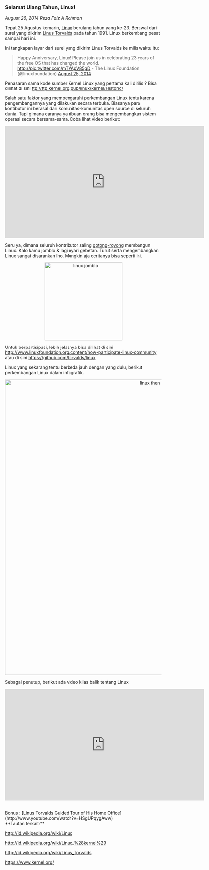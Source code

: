 ### **Selamat Ulang Tahun, Linux!**
_August 26, 2014 Reza Faiz A Rahman_

Tepat 25 Agustus kemarin, [Linux](http://en.wikipedia.org/wiki/Linux) berulang tahun yang ke-23. Berawal dari surel yang dikirim [Linus Torvalds](http://en.wikipedia.org/wiki/Linus_Torvalds) pada tahun 1991. Linux berkembang pesat sampai hari ini.

Ini tangkapan layar dari surel yang dikirim Linus Torvalds ke milis waktu itu:

> Happy Anniversary, Linux! Please join us in celebrating 23 years of the free OS that has changed the world. <http://pic.twitter.com/mTVApV85gD> - The Linux Foundation (@linuxfoundation) [August 25, 2014](https://twitter.com/linuxfoundation/statuses/503799441900314624)

Penasaran sama kode sumber Kernel Linux yang pertama kali dirilis ? Bisa dilihat di sini <ftp://ftp.kernel.org/pub/linux/kernel/Historic/>

Salah satu faktor yang mempengaruhi perkembangan Linux tentu karena pengembangannya yang dilakukan secara terbuka. Biasanya para kontibutor ini berasal dari komunitas-komunitas open source di seluruh dunia. Tapi gimana caranya ya ribuan orang bisa mengembangkan sistem operasi secara bersama-sama. Coba lihat video berikut:
<p align="center">
	<iframe src="http://www.youtube.com/embed/yVpbFMhOAwE" width="640" height="360" frameborder="0" allowfullscreen="allowfullscreen"></iframe>
</p>


Seru ya, dimana seluruh kontributor saling [gotong-royong](http://en.wikipedia.org/wiki/Gotong_royong) membangun Linux. Kalo kamu jomblo & lagi nyari gebetan. Turut serta mengembangkan Linux sangat disarankan lho. Mungkin aja ceritanya bisa seperti ini.
<p align="center">
	<img src="./posts/2014-08-26-selamat-ulang-tahun-linux/HZ7cydU.jpg" height="250px" alt="linux jomblo">
</p> 

Untuk berpartisipasi, lebih jelasnya bisa dilihat di sini <http://www.linuxfoundation.org/content/how-participate-linux-community> atau di sini <https://github.com/torvalds/linux>

Linux yang sekarang tentu berbeda jauh dengan yang dulu, berikut perkembangan Linux dalam infografik.
<p align="center">
	<img src="./posts/2014-08-26-selamat-ulang-tahun-linux/linux-then-and-now_50290d1719d1d_w1500.png" height="950px" alt="linux then npw">
</p> 

Sebagai penutup, berikut ada video kilas balik tentang Linux
<p align="center">
	<iframe src="http://www.youtube.com/embed/8FsuaPEMUTQ" width="640" height="360" frameborder="0" allowfullscreen="allowfullscreen"></iframe>
</p>

<br>
Bonus : [Linus Torvalds Guided Tour of His Home Office](http://www.youtube.com/watch?v=HSgUPqygAww)

 
<br>
**Tautan terkait:**

<http://id.wikipedia.org/wiki/Linux>

<http://id.wikipedia.org/wiki/Linux_%28kernel%29>

<http://id.wikipedia.org/wiki/Linus_Torvalds>

<https://www.kernel.org/>